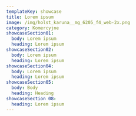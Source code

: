 ```yaml
---
templateKey: showcase
title: Lorem ipsum
image: /img/holst_karuna__mg_6205_f4_web-2x.png
category: Komercyjne
showcaseSection01:
  body: Lorem ipsum
  heading: Lorem ipsum
showcaseSection02:
  body: Lorem ipsum
  heading: Lorem ipsum
showcaseSection04:
  body: Lorem ipsum
  heading: Lorem ipsum
showcaseSection05:
  body: Body
  heading: Heading
showcaseSection 08:
  heading: Lorem ipsum
---
```


